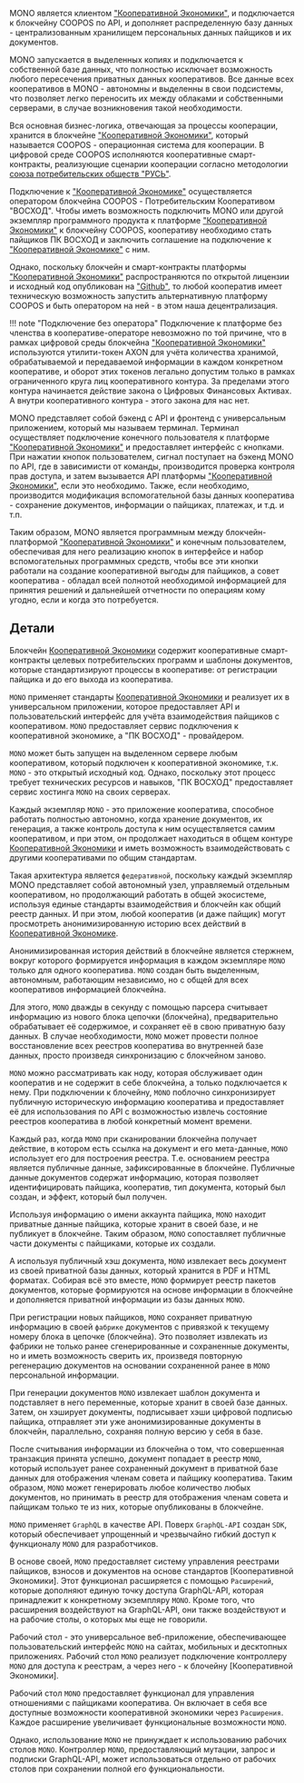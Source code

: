 MONO является клиентом ["Кооперативной Экономики"](https://coopenomics.world), и подключается к блокчейну COOPOS по API, и дополняет распределенную базу данных - централизованным хранилищем персональных данных пайщиков и их документов. 

MONO запускается в выделенных копиях и подключается к собственной базе данных, что полностью исключает возможность любого пересечения приватных данных кооперативов. Все данные всех кооперативов в MONO - автономны и выделенны в свои подсистемы, что позволяет легко переносить их между облаками и собственными серверами, в случае возникновения такой необходимости. 

Вся основная бизнес-логика, отвечающая за процессы кооперации, хранится в блокчейне ["Кооперативной Экономики"](https://coopenomics.world), который называется COOPOS - операционная система для кооперации. В цифровой среде COOPOS исполняются кооперативные смарт-контракты, реализующие сценарии кооперации согласно методологии [союза потребительских обществ "РУСЬ"](https://coopenomics.world).

Подключение к ["Кооперативной Экономике"](https://coopenomics.world) осуществляется оператором блокчейна COOPOS - Потребительским Кооперативом "ВОСХОД". Чтобы иметь возможность подключить MONO или другой экземпляр программного продукта к платформе ["Кооперативной Экономики"](https://coopenomics.world) к блокчейну COOPOS, кооперативу необходимо стать пайщиков ПК ВОСХОД и заключить соглашение на подключение к ["Кооперативной Экономике"](https://coopenomics.world) с ним.  

Однако, поскольку блокчейн и смарт-контракты платформы ["Кооперативной Экономики"](https://coopenomics.world) распространяются по открытой лицензии и исходный код опубликован на ["Github"](https://https://github.com/coopenomics), то любой кооператив имеет техническую возможность запустить альтернативную платформу COOPOS и быть оператором на ней - в этом наша децентрализация. 

!!! note "Подключение без оператора"
    Подключение к платформе без членства в кооперативе-операторе невозможно по той причине, что в рамках цифровой среды блокчейна ["Кооперативной Экономики"](https://coopenomics.world) используются утилити-токен AXON для учёта количества хранимой, обрабатываемой и передаваемой информации в каждом конкретном кооперативе, и оборот этих токенов легально допустим только в рамках ограниченного круга лиц кооперативного контура. За пределами этого контура начинается действие закона о Цифровых Финансовых Активах. А внутри кооперативного контура - этого закона для нас нет. 

MONO представляет собой бэкенд с API и фронтенд с универсальным приложением, который мы называем терминал. Терминал осуществляет подключение конечного пользователя к платформе ["Кооперативной Экономики"](https://coopenomics.world) и предоставляет интерфейс с кнопками. При нажатии кнопок пользователем, сигнал поступает на бэкенд MONO по API, где в зависимисти от команды, производится проверка контроля прав доступа, и затем вызывается API платформы ["Кооперативной Экономики"](https://coopenomics.world), если это необходимо. Также, если необходимо, производится модификация вспомогательной базы данных кооператива - сохранение документов, информации о пайщиках, платежах, и т.д. и т.п. 

Таким образом, MONO является программным между блокчейн-платформой ["Кооперативной Экономики"](https://coopenomics.world) и конечным пользователем, обеспечивая для него реализацию кнопок в интерфейсе и набор вспомогательных программных средств, чтобы все эти кнопки работали на создание кооперативной выгоды для пайщиков, а совет кооператива - обладал всей полнотой необходимой информацией для принятия решений и дальнейшей отчетности по операциям кому угодно, если и когда это потребуется. 

## Детали

Блокчейн [Кооперативной Экономики](https://coopenomics.world) содержит кооперативные смарт-контракты целевых потребительских программ и шаблоны документов, которые стандартизируют процессы в кооперативе: от регистрации пайщика и до его выхода из кооператива. 

`MONO` применяет стандарты [Кооперативной Экономики](https://coopenomics.world) и реализует их в универсальном приложении, которое предоставляет API и пользовательский интерфейс для учёта взаимодействия пайщиков с кооперативом. `MONO` предоставляет сервис подключения к кооперативной экономике, а "ПК ВОСХОД" - провайдером. 

`MONO` может быть запущен на выделенном сервере любым кооперативом, который подключен к кооперативной экономике, т.к. `MONO` - это открытый исходный код. Однако, поскольку этот процесс требует технических ресурсов и навыков, "ПК ВОСХОД" предоставляет сервис хостинга `MONO` на своих серверах. 

Каждый экземпляр `MONO` - это приложение кооператива, способное работать полностью автономно, когда хранение документов, их генерация, а также контроль доступа к ним осуществляется самим кооперативом, и при этом, он продолжает находиться в общем контуре [Кооперативной Экономики](https://coopenomics.world) и иметь возможность взаимодействовать с другими кооперативами по общим стандартам. 

Такая архитектура является `федеративной`, поскольку каждый экземпляр MONO представляет собой автономный узел, управляемый отдельным кооперативом, но продолжающий работать в общей экосистеме, используя единые стандарты взаимодействия и блокчейн как общий реестр данных. И при этом, любой кооператив (и даже пайщик) могут просмотреть анонимизированную историю всех действий в [Кооперативной Экономике](https://coopenomics.world). 

Анонимизированная история действий в блокчейне является стержнем, вокруг которого формируется информация в каждом экземпляре `MONO` только для одного кооператива. `MONO` создан быть выделенным, автономным, работающим независимо, но с общей для всех кооперативов информацией блокчейна.  

Для этого, `MONO` дважды в секунду с помощью парсера считывает информацию из нового блока цепочки (блокчейна), предварительно обрабатывает её содержимое, и сохраняет её в свою приватную базу данных. В случае необходимости, `MONO` может провести полное восстановление всех реестров кооператива во внутренней базе данных, просто произведя синхронизацию с блокчейном заново. 

`MONO` можно рассматривать как ноду, которая обслуживает один кооператив и не содержит в себе блокчейна, а только подключается к нему. При подключении к блочейну, `MONO` поблочно синхронизирует публичную историческую информацию кооператива и предоставляет её для использования по API с возможностью извлечь состояние реестров кооператива в любой конкретный момент времени. 

Каждый раз, когда `MONO` при сканировании блокчейна получает действие, в котором есть ссылка на документ и его мета-данные, `MONO` использует его для построения реестра. Т.е. основанием реестра является публичные данные, зафиксированные в блокчейне. Публичные данные документов содержат информацию, которая позволяет идентифицировать пайщика, кооператив, тип документа, который был создан, и эффект, который был получен. 

Используя информацию о имени аккаунта пайщика, `MONO` находит приватные данные пайщика, которые хранит в своей базе, и не публикует в блокчейне. Таким образом, `MONO` сопоставляет публичные части документы с пайщиками, которые их создали. 

А используя публичный хэш документа, `MONO` извлекает весь документ из своей приватной базы данных, который хранится в PDF и HTML форматах. Собирая всё это вместе, `MONO` формирует реестр пакетов документов, которые формируются на основе информации в блокчейне и дополняется приватной информации из базы данных `MONO`. 

При регистрации новых пайщиков, `MONO` сохраняет приватную информацию в своей `фабрике` документов с привязкой к текущему номеру блока в цепочке (блокчейна). Это позволяет извлекать из фабрики не только ранее сгенерированные и сохраненные документы, но и иметь возможность сверить их, произведя повторную регенерацию документов на основании сохраненной ранее в `MONO` персональной информации. 

При генерации документов `MONO` извлекает шаблон документа и подставляет в него переменные, которые хранит в своей базе данных. Затем, он хэширует документы, подписывает хэши цифровой подписью пайщика, отправляет эти уже анонимизированные документы в блокчейн, параллельно, сохраняя полную версию у себя в базе. 

После считывания информации из блокчейна о том, что совершенная транзакция принята успешно, документ попадает в реестр `MONO`, который использует ранее сохраненный документ в приватной базе данных для отображения членам совета и пайщику кооператива. Таким образом, `MONO` может генерировать любое количество любых документов, но принимать в реестр для отображения членам совета и пайщикам только те из них, которые опубликованы в блокчейне. 

`MONO` применяет `GraphQL` в качестве API. Поверх `GraphQL-API` создан `SDK`, который обеспечивает упрощенный и чрезвычайно гибкий доступ к функционалу `MONO` для разработчиков. 

В основе своей, `MONO` предоставляет систему управления реестрами пайщиков, взносов и документов на основе стандартов [Кооперативной Экономики]. Этот функционал расширяется с помощью `Расширений`, которые дополняют единую точку доступа GraphQL-API, которая принадлежит к конкретному экземпляру `MONO`. Кроме того, что расширения воздействуют на GraphQL-API, они также воздействуют и на рабочие столы, о которых мы еще не говорили. 

Рабочий стол - это универсальное веб-приложение, обеспечивающее пользовательский интерфейс `MONO` на сайтах, мобильных и десктопных приложениях. Рабочий стол `MONO` реализует подключение контроллеру `MONO` для доступа к реестрам, а через него - к блочейну [Кооперативной Экономики]. 

Рабочий стол `MONO` предоставляет функционал для управления отношениями с пайщиками кооператива. Он включает в себя все доступные возможности кооперативной экономики через `Расширения`. Каждое расширение увеличивает функциональные возможности `MONO`. 

Однако, использование `MONO` не принуждает к использованию рабочих столов `MONO`. Контроллер `MONO`, предоставляющий мутации, запрос и подписки GraphQL-API, может использоваться отдельно от рабочих столов при сохранении полной его функциональности. 
